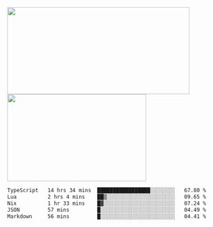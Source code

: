 <a href="https://github.com/anuraghazra/github-readme-stats">
  <img height=200 width=420 align="center" src="https://github-readme-stats.vercel.app/api?username=airRnot1106&hide_title=true&show_icons=true&rank_icon=github" />
</a>
<a href="https://github.com/anuraghazra/convoychat">
  <img height=200 width=320 align="center" src="https://github-readme-stats.vercel.app/api/top-langs/?username=airRnot1106&hide_title=true&layout=compact&hide=html,css" />
</a>

<!--START_SECTION:waka-->

```txt
TypeScript   14 hrs 34 mins  █████████████████░░░░░░░░   67.80 %
Lua          2 hrs 4 mins    ██▒░░░░░░░░░░░░░░░░░░░░░░   09.65 %
Nix          1 hr 33 mins    █▓░░░░░░░░░░░░░░░░░░░░░░░   07.24 %
JSON         57 mins         █░░░░░░░░░░░░░░░░░░░░░░░░   04.49 %
Markdown     56 mins         █░░░░░░░░░░░░░░░░░░░░░░░░   04.41 %
```

<!--END_SECTION:waka-->
